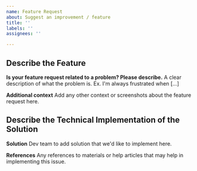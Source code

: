 ```yaml
---
name: Feature Request
about: Suggest an improvement / feature
title: ''
labels: ''
assignees: ''

---
```


## Describe the Feature

**Is your feature request related to a problem? Please describe.**
A clear description of what the problem is. Ex. I'm always frustrated when [...]

**Additional context**
Add any other context or screenshots about the feature request here.

## Describe the Technical Implementation of the Solution

**Solution**
Dev team to add solution that we'd like to implement here.

**References**
Any references to materials or help articles that may help in implementing this issue.


